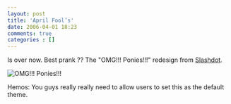 ```yaml
---
layout: post
title: 'April Fool’s'
date: 2006-04-01 18:23
comments: true
categories : []
---  
```


Is over now. Best prank ?? The "OMG!!! Ponies!!!" redesign from <a href="http://slashdot.org">Slashdot</a>.

<img src="http://fusion94.org/images/slashdot.jpg" alt="OMG!!! Ponies!!!" />

Hemos: You guys really really need to allow users to set this as the default theme.

